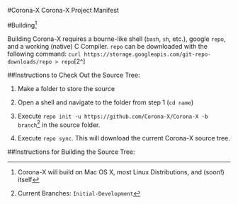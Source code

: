#Corona-X
Corona-X Project Manifest

#Building[^1]

Building Corona-X requires a bourne-like shell (`bash`, `sh`, etc.), google `repo`, and a working (native) C Compiler.
`repo` can be downloaded with the following command: `curl https://storage.googleapis.com/git-repo-downloads/repo > repo`[2^]

##Instructions to Check Out the Source Tree:

1. Make a folder to store the source

2. Open a shell and navigate to the folder from step 1 (`cd name`)

4. Execute `repo init -u https://github.com/Corona-X/Corona-X -b branch`[^3] in the source folder.

5. Execute `repo sync`. This will download the current Corona-X source tree.

##Instructions for Building the Source Tree:



[^1]: Corona-X will build on Mac OS X, most Linux Distributions, and (soon!) itself
[^2]: See [here](https://code.google.com/p/git-repo/) or [here](http://source.android.com/source/downloading.html) for more information on installing and using repo
[^3]: Current Branches: `Initial-Development`
